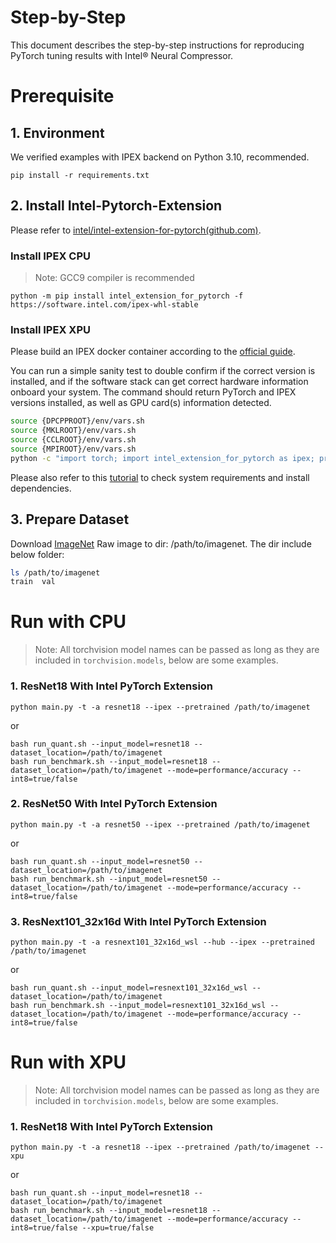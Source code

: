 Step-by-Step
============

This document describes the step-by-step instructions for reproducing PyTorch tuning results with Intel® Neural Compressor.

# Prerequisite

## 1. Environment

We verified examples with IPEX backend on Python 3.10, recommended.

```shell
pip install -r requirements.txt
```

## 2. Install Intel-Pytorch-Extension

Please refer to [intel/intel-extension-for-pytorch(github.com)](https://github.com/intel/intel-extension-for-pytorch).

### Install IPEX CPU

   > Note: GCC9 compiler is recommended

   ```shell
   python -m pip install intel_extension_for_pytorch -f https://software.intel.com/ipex-whl-stable
   ```

### Install IPEX XPU
Please build an IPEX docker container according to the [official guide](https://intel.github.io/intel-extension-for-pytorch/index.html#installation?platform=gpu&version=v2.1.30%2bxpu&os=linux%2fwsl2&package=docker).

You can run a simple sanity test to double confirm if the correct version is installed, and if the software stack can get correct hardware information onboard your system. The command should return PyTorch and IPEX versions installed, as well as GPU card(s) information detected.
```bash
source {DPCPPROOT}/env/vars.sh
source {MKLROOT}/env/vars.sh
source {CCLROOT}/env/vars.sh
source {MPIROOT}/env/vars.sh
python -c "import torch; import intel_extension_for_pytorch as ipex; print(torch.__version__); print(ipex.__version__); [print(f'[{i}]: {torch.xpu.get_device_properties(i)}') for i in range(torch.xpu.device_count())];"
```
Please also refer to this [tutorial](https://intel.github.io/intel-extension-for-pytorch/index.html#installation?platform=gpu&version=v2.1.30%2bxpu&os=linux%2fwsl2&package=conda) to check system requirements and install dependencies.

## 3. Prepare Dataset

Download [ImageNet](http://www.image-net.org/) Raw image to dir: /path/to/imagenet. The dir include below folder:

```bash
ls /path/to/imagenet
train  val
```

# Run with CPU

> Note: All torchvision model names can be passed as long as they are included in `torchvision.models`, below are some examples.

### 1. ResNet18 With Intel PyTorch Extension

```shell
python main.py -t -a resnet18 --ipex --pretrained /path/to/imagenet
```
or
```shell
bash run_quant.sh --input_model=resnet18 --dataset_location=/path/to/imagenet
bash run_benchmark.sh --input_model=resnet18 --dataset_location=/path/to/imagenet --mode=performance/accuracy --int8=true/false
```

### 2. ResNet50 With Intel PyTorch Extension

```shell
python main.py -t -a resnet50 --ipex --pretrained /path/to/imagenet
```
or
```shell
bash run_quant.sh --input_model=resnet50 --dataset_location=/path/to/imagenet
bash run_benchmark.sh --input_model=resnet50 --dataset_location=/path/to/imagenet --mode=performance/accuracy --int8=true/false
```

### 3. ResNext101_32x16d With Intel PyTorch Extension

```shell
python main.py -t -a resnext101_32x16d_wsl --hub --ipex --pretrained /path/to/imagenet
```
or
```shell
bash run_quant.sh --input_model=resnext101_32x16d_wsl --dataset_location=/path/to/imagenet
bash run_benchmark.sh --input_model=resnext101_32x16d_wsl --dataset_location=/path/to/imagenet --mode=performance/accuracy --int8=true/false
```

# Run with XPU

> Note: All torchvision model names can be passed as long as they are included in `torchvision.models`, below are some examples.

### 1. ResNet18 With Intel PyTorch Extension

```shell
python main.py -t -a resnet18 --ipex --pretrained /path/to/imagenet --xpu
```
or
```shell
bash run_quant.sh --input_model=resnet18 --dataset_location=/path/to/imagenet
bash run_benchmark.sh --input_model=resnet18 --dataset_location=/path/to/imagenet --mode=performance/accuracy --int8=true/false --xpu=true/false
```
